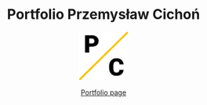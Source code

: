 ﻿
<h1 align="center">
  Portfolio Przemysław Cichoń
</h1>
 
<p align="center">
  <a href="przemyslawcichon.netlify.app">
    <img alt="Gatsby" src="https://github.com/Przemeq25/portfolio-page/blob/main/src/images/Logo.png" width="100" />
  </a>
</p>

<p align="center">
    <a href="przemyslawcichon.netlify.app">
       Portfolio page
    </a>
</p>




